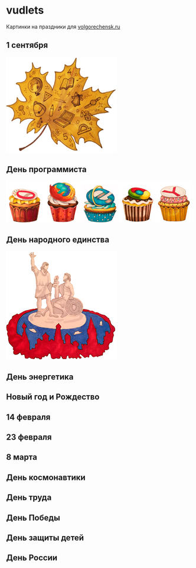 # vudlets
Картинки на праздники для [volgorechensk.ru](http://volgorechensk.ru)

## 1 сентября
<img src="images/1_sep.png" />

## День программиста
<img src="images/13_sep_prog_day.png" />

## День народного единства
<img src="images/4_nov.png" />

## День энергетика

## Новый год и Рождество

## 14 февраля

## 23 февраля

## 8 марта

## День космонавтики

## День труда

## День Победы

## День защиты детей

## День России
